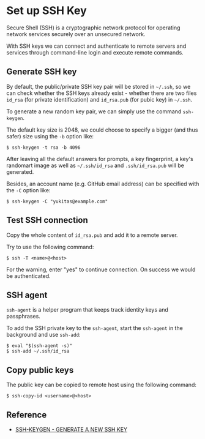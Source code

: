 # Set up SSH Key

Secure Shell (SSH) is a cryptographic network protocol for operating network services securely over an unsecured network.

With SSH keys we can connect and authenticate to remote servers and services through command-line login and execute remote commands.

## Generate SSH key

By default, the public/private SSH key pair will be stored in `~/.ssh`, so we can check whether the SSH keys already exist - whether there are two files `id_rsa` (for private identification) and `id_rsa.pub` (for pubic key) in `~/.ssh`.

To generate a new random key pair, we can simply use the command `ssh-keygen`.

The default key size is 2048, we could choose to specify a bigger (and thus safer) size using the `-b` option like:

```console
$ ssh-keygen -t rsa -b 4096
```

After leaving all the default answers for prompts, a key fingerprint, a key's randomart image as well as `~/.ssh/id_rsa` and `.ssh/id_rsa.pub` will be generated.

Besides, an account name (e.g. GitHub email address) can be specified with the `-C` option like:

```console
$ ssh-keygen -C "yukitas@example.com"
```

## Test SSH connection

Copy the whole content of `id_rsa.pub` and add it to a remote server.

Try to use the following command:

```console
$ ssh -T <name>@<host>
```
For the warning, enter "yes" to continue connection. On success we would be authenticated.

## SSH agent

`ssh-agent` is a helper program that keeps track identity keys and passphrases.

To add the SSH private key to the `ssh-agent`, start the `ssh-agent` in the background and use `ssh-add`:

```
$ eval "$(ssh-agent -s)"
$ ssh-add ~/.ssh/id_rsa
```

## Copy public keys

The public key can be copied to remote host using the following command:

```console
$ ssh-copy-id <username>@<host>
```

## Reference

* [SSH-KEYGEN - GENERATE A NEW SSH KEY](https://www.ssh.com/ssh/keygen/)
